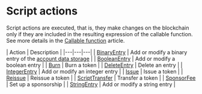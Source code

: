 # Script actions

Script actions are executed, that is, they make changes on the blockchain only if they are included in the resulting expression of the callable function. See more details in the [Callable function](/en/ride/v5/functions/callable-function) article.

| Action | Description |
|---|---|---|
| [BinaryEntry](/en/ride/v5/structures/script-actions/binary-entry) | Add or modify a binary entry of the [account data storage](/en/blockchain/account/account-data-storage) |
| [BooleanEntry](/en/ride/v5/structures/script-actions/boolean-entry) | Add or modify a boolean entry |
| [Burn](/en/ride/v5/structures/script-actions/burn) | Burn a token |
| [DeleteEntry](/en/ride/v5/structures/script-actions/delete-entry) | Delete an entry |
| [IntegerEntry](/en/ride/v5/structures/script-actions/int-entry) | Add or modify an integer entry |
| [Issue](/en/ride/v5/structures/script-actions/issue) | Issue a token |
| [Reissue](/en/ride/v5/structures/script-actions/reissue) | Reissue a token |
| [ScriptTransfer](/en/ride/v5/structures/script-actions/script-transfer) | Transfer a token |
| [SponsorFee](/en/ride/v5/structures/script-actions/sponsor-fee) | Set up a sponsorship |
| [StringEntry](/en/ride/v5/structures/script-actions/string-entry) | Add or modify a string entry |

